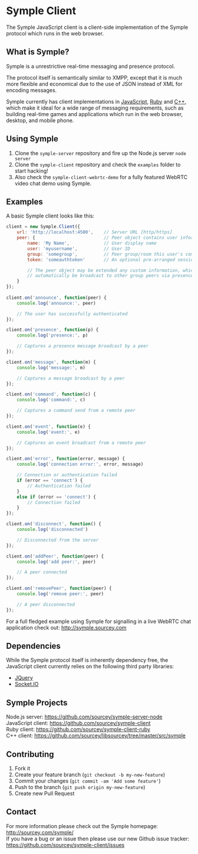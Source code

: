 # Symple Client

The Symple JavaScript client is a client-side implementation of the Symple protocol which runs in the web browser. 

## What is Symple?

Symple is a unrestrictive real-time messaging and presence protocol. 

The protocol itself is semantically similar to XMPP, except that it is much more flexible and economical due to the use of JSON instead of XML for encoding messages. 

Symple currently has client implementations in [JavaScript](https://github.com/sourcey/symple-client), [Ruby](https://github.com/sourcey/symple-client-ruby) and [C++](https://github.com/sourcey/libsourcey/tree/master/src/symple), which make it ideal for a wide range of messaging requirements, such as building real-time games and applications which run in the web browser, desktop, and mobile phone.

## Using Symple

1. Clone the `symple-server` repository and fire up the Node.js server `node server`
2. Clone the `symple-client` repository and check the `examples` folder to start hacking!
3. Also check the `symple-client-webrtc-demo` for a fully featured WebRTC video chat demo using Symple.

## Examples

A basic Symple client looks like this:

```javascript
client = new Symple.Client({	
	url: 'http://localhost:4500',    // Server URL [http/https]
    peer: {                          // Peer object contains user information
        name: 'My Name',             // User display name 
        user: 'myusername',          // User ID 
        group: 'somegroup',          // Peer group/room this user's communication is restricted to
        token: 'someauthtoken'       // An optional pre-arranged session token 

        // The peer object may be extended any custom information, which will  
        // automatically be broadcast to other group peers via presence updates.
    }
}); 
    
client.on('announce', function(peer) {
    console.log('announce:', peer)

    // The user has successfully authenticated
});

client.on('presence', function(p) {
    console.log('presence:', p)

    // Captures a presence message broadcast by a peer
});

client.on('message', function(m) {
    console.log('message:', m)

    // Captures a message broadcast by a peer
});

client.on('command', function(c) {
    console.log('command:', c)

    // Captures a command send from a remote peer
});

client.on('event', function(e) {  
    console.log('event:', e)    

    // Captures an event broadcast from a remote peer 
});

client.on('error', function(error, message) {
    console.log('connection error:', error, message)

    // Connection or authentication failed
    if (error == 'connect') {
    	// Authentication failed
    }
    else if (error == 'connect') {
    	// Connection failed
    }
});

client.on('disconnect', function() {
    console.log('disconnected')

    // Disconnected from the server
});

client.on('addPeer', function(peer) {
    console.log('add peer:', peer)  

    // A peer connected       
});

client.on('removePeer', function(peer) {
    console.log('remove peer:', peer)

    // A peer disconnected  
});

```

For a full fledged example using Symple for signalling in a live WebRTC chat application check out: http://symple.sourcey.com

## Dependencies

While the Symple protocol itself is inherently dependency free, the JavaScript client currently relies on the following third party libraries:

* [JQuery](http://jquery.com/)
* [Socket.IO](http://socket.io)

## Symple Projects

Node.js server: https://github.com/sourcey/symple-server-node  
JavaScript client: https://github.com/sourcey/symple-client  
Ruby client: https://github.com/sourcey/symple-client-ruby  
C++ client: https://github.com/sourcey/libsourcey/tree/master/src/symple  

## Contributing

1. Fork it
2. Create your feature branch (`git checkout -b my-new-feature`)
3. Commit your changes (`git commit -am 'Add some feature'`)
4. Push to the branch (`git push origin my-new-feature`)
5. Create new Pull Request

## Contact

For more information please check out the Symple homepage: http://sourcey.com/symple/  
If you have a bug or an issue then please use our new Github issue tracker: https://github.com/sourcey/symple-client/issues
